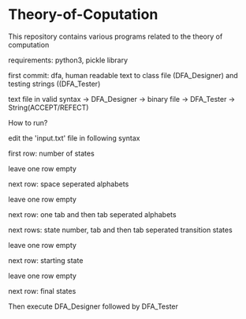 # Theory-of-Coputation
This repository contains various programs related to the theory of computation

requirements:
python3, pickle library

first commit: dfa, human readable text to class file (DFA_Designer) and testing strings ((DFA_Tester)

text file in valid syntax -> DFA_Designer -> binary file -> DFA_Tester -> String(ACCEPT/REFECT)

How to run?

edit the 'input.txt' file in following syntax

first row: number of states

leave one row empty

next row: space seperated alphabets

leave one row empty

next row: one tab and then tab seperated alphabets

next rows: state number, tab and then tab seperated transition states

leave one row empty

next row: starting state

leave one row empty

next row: final states

Then execute DFA_Designer followed by DFA_Tester
